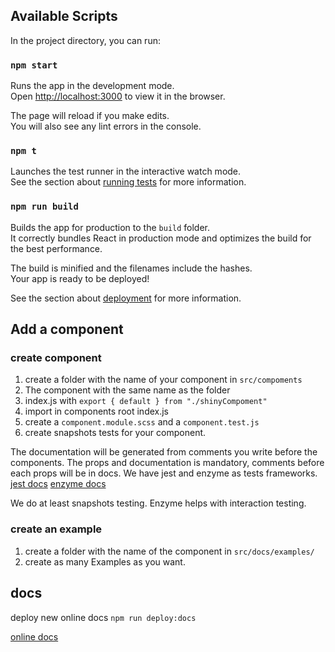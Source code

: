 ## Available Scripts

In the project directory, you can run:

### `npm start`

Runs the app in the development mode.<br />
Open [http://localhost:3000](http://localhost:3000) to view it in the browser.

The page will reload if you make edits.<br />
You will also see any lint errors in the console.

### `npm t`

Launches the test runner in the interactive watch mode.<br />
See the section about [running tests](https://facebook.github.io/create-react-app/docs/running-tests) for more information.

### `npm run build`

Builds the app for production to the `build` folder.<br />
It correctly bundles React in production mode and optimizes the build for the best performance.

The build is minified and the filenames include the hashes.<br />
Your app is ready to be deployed!

See the section about [deployment](https://facebook.github.io/create-react-app/docs/deployment) for more information.

## Add a component

### create component

1. create a folder with the name of your component in `src/compoments`
2. The component with the same name as the folder
3. index.js with `export { default } from "./shinyCompoment"`
4. import in components root index.js
5. create a `component.module.scss` and a `component.test.js`
6. create snapshots tests for your component.

The documentation will be generated from comments you write before the components.
The props and documentation is mandatory, comments before each props will be in docs.
We have jest and enzyme as tests frameworks.
[jest docs](https://jestjs.io/docs/en/getting-started)
[enzyme docs](https://enzymejs.github.io/enzyme/docs/api/)

We do at least snapshots testing.
Enzyme helps with interaction testing.

### create an example

1. create a folder with the name of the component in `src/docs/examples/`
2. create as many Examples as you want.

## docs

deploy new online docs `npm run deploy:docs`

[online docs](https://yoctu.github.io/redspher-react-components/)
